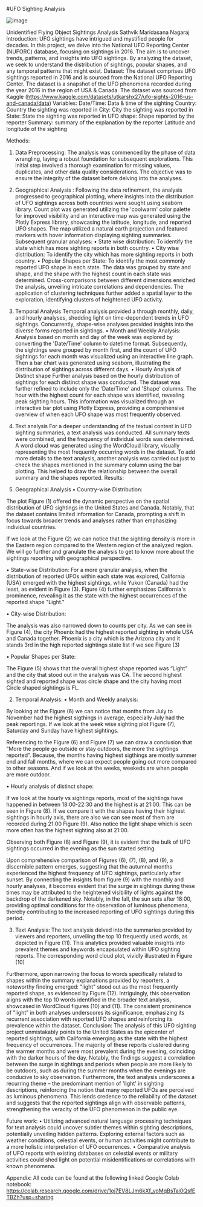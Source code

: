 #UFO Sighting Analysis

![image](https://github.com/sathvik-mn/UFO-Sightings-Analysis/assets/135670987/8b03ab6a-4103-4c56-8c8c-713cbb1fcd91)


Unidentified Flying Object Sightings Analysis
Sathvik Maridasana Nagaraj
Introduction:
UFO sightings have intrigued and mystified people for decades. In this project, we delve into the National UFO Reporting Center (NUFORC) database, focusing on sightings in 2016. The aim is to uncover trends, patterns, and insights into UFO sightings. By analyzing the dataset, we seek to understand the distribution of sightings, popular shapes, and any temporal patterns that might exist.
Dataset: 
The dataset comprises UFO sightings reported in 2016 and is sourced from the National UFO Reporting Center. The dataset is a snapshot of the UFO phenomena recorded during the year 2016 in the region of USA & Canada. The dataset was sourced from Kaggle (https://www.kaggle.com/datasets/utkarshx27/ufo-sights-2016-us-and-canada/data)
Variables: 
Date/Time: Data & time of the sighting 
Country: Country the sighting was reported in
City: City the sighting was reported in
State: State the sighting was reported in
UFO shape: Shape reported by the reporter
Summary: summary of the explanation by the reporter 
Latitude and longitude of the sighting 

Methods: 
1)	Data Preprocessing:
The analysis was commenced by the phase of data wrangling, laying a robust foundation for subsequent explorations. This initial step involved a thorough examination for missing values, duplicates, and other data quality considerations. The objective was to ensure the integrity of the dataset before delving into the analyses.
2)	Geographical Analysis :
Following the data refinement, the analysis progressed to geographical plotting, where insights into the distribution of UFO sightings across both countries were sought using seaborn library. Count plot was generated utilizing the 'coolwarm' color palette for improved visibility and an interactive map was generated using the Plotly Express library, showcasing the latitude, longitude, and reported UFO shapes. The map utilized a natural earth projection and featured markers with hover information displaying sighting summaries.
Subsequent granular analyses:
•	State wise distribution: To identify the state which has more sighting reports in both country.
•	City wise distribution: To identify the city which has more sighting reports in both country.
•	Popular Shapes per State: To identify the most commonly reported UFO shape in each state. The data was grouped by state and shape, and the shape with the highest count in each state was determined.
Cross-comparisons between different dimensions enriched the analysis, unveiling intricate correlations and dependencies. The application of clustering techniques further added a spatial layer to the exploration, identifying clusters of heightened UFO activity.

3)	Temporal Analysis 
Temporal analysis provided a through monthly, daily, and hourly analyses, shedding light on time-dependent trends in UFO sightings. Concurrently, shape-wise analyses provided insights into the diverse forms reported in sightings.
•	Month and Weekly Analysis:
Analysis based on month and day of the week was explored by converting the 'Date/Time' column to datetime format. Subsequently, the sightings were grouped by month first, and the count of UFO sightings for each month was visualized using an interactive line graph. Then a bar chart was generated using seaborn, illustrating the distribution of sightings across different days.
•	Hourly Analysis of Distinct shape
Further analysis based on the hourly distribution of sightings for each distinct shape was conducted. The dataset was further refined to include only the 'Date/Time' and 'Shape' columns. The hour with the highest count for each shape was identified, revealing peak sighting hours. This information was visualized through an interactive bar plot using Plotly Express, providing a comprehensive overview of when each UFO shape was most frequently observed.

4)	Text analysis 
For a deeper understanding of the textual content in UFO sighting summaries, a text analysis was conducted. All summary texts were combined, and the frequency of individual words was determined. A word cloud was generated using the WordCloud library, visually representing the most frequently occurring words in the dataset. To add more details to the text analysis, another analysis was carried out just to check the shapes mentioned in the summary column using the bar plotting. This helped to draw the relationship between the overall summary and the shapes reported.
Results:
1)	Geographical Analysis 
•	Country-wise Distribution:

The plot Figure (1) offered the dynamic perspective on the spatial distribution of UFO sightings in the United States and Canada. Notably, that the dataset contains limited information for Canada, prompting a shift in focus towards broader trends and analyses rather than emphasizing individual countries.
                                                               

If we look at the Figure (2) we can notice that the sighting density is more in the Eastern region compared to the Western region of the analyzed region. 
We will go further and granulate the analysis to get to know more about the sightings reporting with geographical perspective.                                                           
                                                                                   
                                  

•	State-wise  Distribution:
For a more granular analysis, when the distribution of reported UFOs within each state was explored, California (USA) emerged with the highest sightings, while Yukon (Canada) had the least, as evident in Figure (3). Figure (4) further emphasizes California's prominence, revealing it as the state with the highest occurrences of the reported shape "Light."







•	City-wise Distribution:


The analysis was also narrowed down to counts per city. As we can see in Figure (4), the city Phoenix had the highest reported sighting in whole USA and Canada together. Phoenix is a city which is the Arizona city and it stands 3rd in the high reported sightings state list if we see Figure (3)




•	Popular Shapes per State:  




The Figure (5) shows that the overall highest shape reported was “Light” and the city that stood out in the analysis was CA. The second highest sighted and reported shape was circle shape and the city having most Circle shaped sightings is FL.

 




2)	Temporal Analysis: 
•	Month and Weekly analysis:
 

By looking at the Figure (6) we can notice that months from July to November had the highest sigthings in average, especially July had the peak reportings. If we look at the week wise sighting plot Figure (7), Saturday and Sunday have highest sightings. 






Referencing to the Figure (6) and Figure (7) we can draw a conclusion that “More the people go outside or stay outdoors, the more the sightings reported”. Because, the months having highest sigthings are mostly summer end and fall months, where we can expect people going out more compared to other seasons. And if we look at the weeks, weekeds are when people are more outdoor.





•	Hourly analysis of distinct shape:

If we look at the hourly vs sightings reports, most of the sightings have happened in between 18:00-22:30 and the highest is at 21:00. This can be seen in Figure (8).
If we compare it with the shapes having their highest sightings in hourly axis, there are also we can see most of them are recorded during 21:00 Figure (9). Also notice the light shape which is seen more often has the highest sighting also at 21:00.




Observing both Figure (8) and Figure (9), it is evident that the bulk of UFO sightings occurred in the evening as the sun started setting.


Upon comprehensive comparison of Figures (6), (7), (8), and (9), a discernible pattern emerges, suggesting that the autumnal months experienced the highest frequency of UFO sightings, particularly after sunset. By connecting the insights from figure (9) with the monthly and hourly analyses, it becomes evident that the surge in sightings during these times may be attributed to the heightened visibility of lights against the backdrop of the darkened sky. Notably, in the fall, the sun sets after 18:00, providing optimal conditions for the observation of luminous phenomena, thereby contributing to the increased reporting of UFO sightings during this period.

3)	Text Analysis:
The text analysis delved into the summaries provided by viewers and reporters, unveiling the top 10 frequently used words, as depicted in Figure (11). This analytics provided valuable insights into prevalent themes and keywords encapsulated within UFO sighting reports. The corresponding word cloud plot, vividly illustrated in Figure (10)

    


Furthermore, upon narrowing the focus to words specifically related to shapes within the summary explanations provided by reporters, a noteworthy finding emerged: "light" stood out as the most frequently reported shape, as evidenced by Figure (12). Intriguingly, this observation aligns with the top 10 words identified in the broader text analysis, showcased in WordCloud figures (10) and (11). The consistent prominence of "light" in both analyses underscores its significance, emphasizing its recurrent association with reported UFO shapes and reinforcing its prevalence within the dataset.
Conclusion:
The analysis of this UFO sighting project unmistakably points to the United States as the epicenter of reported sightings, with California emerging as the state with the highest frequency of occurrences. The majority of these reports clustered during the warmer months and were most prevalent during the evening, coinciding with the darker hours of the day. Notably, the findings suggest a correlation between the surge in sightings and periods when people are more likely to be outdoors, such as during the summer months when the evenings are conducive to sky observation. Furthermore, the text analysis underscores a recurring theme – the predominant mention of 'light' in sighting descriptions, reinforcing the notion that many reported UFOs are perceived as luminous phenomena. This lends credence to the reliability of the dataset and suggests that the reported sightings align with observable patterns, strengthening the veracity of the UFO phenomenon in the public eye.

Future work:
•	Utilizing advanced natural language processing techniques for text analysis could uncover subtler themes within sighting descriptions, potentially unveiling hidden patterns. Exploring external factors such as weather conditions, celestial events, or human activities might contribute to a more holistic interpretation of UFO occurrences.
•	Comparative analysis of UFO reports with existing databases on celestial events or military activities could shed light on potential misidentifications or correlations with known phenomena.

Appendix:
All code can be found at the following linked Google Colab notebook:
https://colab.research.google.com/drive/1oj7EV8LJm6kXf_voMqBsTai0QsfETBZh?usp=sharing

